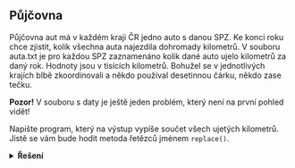 ## Půjčovna

Půjčovna aut má v každém kraji ČR jedno auto s danou SPZ. Ke konci roku chce zjistit, kolik všechna auta najezdila dohromady kilometrů. V souboru auta.txt je pro každou SPZ zaznamenáno kolik dané auto ujelo kilometrů za daný rok. Hodnoty jsou v tisících kilometrů. Bohužel se v jednotlivých krajích blbě zkoordinovali a někdo používal desetinnou čárku, někdo zase tečku.

**Pozor!** V souboru s daty je ještě jeden problém, který není na první pohled vidět!

Napište program, který na výstup vypíše součet všech ujetých kilometrů. Jistě se vám bude hodit metoda řetězců jménem `replace()`.

<details>
<summary><b>Řešení</b></summary>


```python
ujete_kilometry = 0
with open(r'auta.txt', encoding='utf-8') as file:
    for radek in file:
        kilometry = float(radek.replace(',', '.').split(' ')[-1])
        ujete_kilometry += kilometry

print(f'celkovy pocet ujetych kilometru je {ujete_kilometry}')
```

</details>
